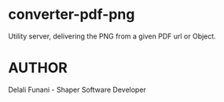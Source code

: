 # converter-pdf-png
Utility server, delivering the PNG from a given PDF url or Object.


# AUTHOR
Delali Funani - Shaper Software Developer
